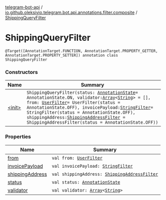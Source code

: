 [telegram-bot-api](../../index.md) / [io.github.oleksivio.telegram.bot.api.annotations.filter.composite](../index.md) / [ShippingQueryFilter](./index.md)

# ShippingQueryFilter

`@Target([AnnotationTarget.FUNCTION, AnnotationTarget.PROPERTY_GETTER, AnnotationTarget.PROPERTY_SETTER]) annotation class ShippingQueryFilter`

### Constructors

| Name | Summary |
|---|---|
| [&lt;init&gt;](-init-.md) | `ShippingQueryFilter(status: `[`AnnotationState`](../../io.github.oleksivio.telegram.bot.api.model.annotation/-annotation-state/index.md)` = AnnotationState.ON, validator: `[`Array`](https://kotlinlang.org/api/latest/jvm/stdlib/kotlin/-array/index.html)`<`[`String`](https://kotlinlang.org/api/latest/jvm/stdlib/kotlin/-string/index.html)`> = [], from: `[`UserFilter`](../-user-filter/index.md)` = UserFilter(status = AnnotationState.OFF), invoicePayload: `[`StringFilter`](../../io.github.oleksivio.telegram.bot.api.annotations.filter.primitive/-string-filter/index.md)` = StringFilter(status = AnnotationState.OFF), shippingAddress: `[`ShippingAddressFilter`](../-shipping-address-filter/index.md)` = ShippingAddressFilter(status = AnnotationState.OFF))` |

### Properties

| Name | Summary |
|---|---|
| [from](from.md) | `val from: `[`UserFilter`](../-user-filter/index.md) |
| [invoicePayload](invoice-payload.md) | `val invoicePayload: `[`StringFilter`](../../io.github.oleksivio.telegram.bot.api.annotations.filter.primitive/-string-filter/index.md) |
| [shippingAddress](shipping-address.md) | `val shippingAddress: `[`ShippingAddressFilter`](../-shipping-address-filter/index.md) |
| [status](status.md) | `val status: `[`AnnotationState`](../../io.github.oleksivio.telegram.bot.api.model.annotation/-annotation-state/index.md) |
| [validator](validator.md) | `val validator: `[`Array`](https://kotlinlang.org/api/latest/jvm/stdlib/kotlin/-array/index.html)`<`[`String`](https://kotlinlang.org/api/latest/jvm/stdlib/kotlin/-string/index.html)`>` |
